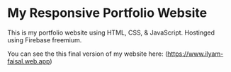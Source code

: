 # My Responsive Portfolio Website
 This is my portfolio website using HTML, CSS, & JavaScript. Hostinged using Firebase freemium.
 
 You can see the this final version of my website here: (https://www.ilyam-faisal.web.app)
